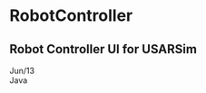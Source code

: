RobotController
===============
Robot Controller UI for USARSim 
------------------ 
Jun/13
<br>
Java
